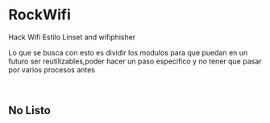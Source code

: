 <h1>RockWifi</h1>
Hack Wifi Estilo Linset and wifiphisher <br>

<p>Lo que se busca con esto es dividir los modulos para que puedan en un futuro ser reutilizables,poder hacer un paso especifico y no tener que pasar por varios procesos antes</p>

<br>
<h2>No Listo</h2>